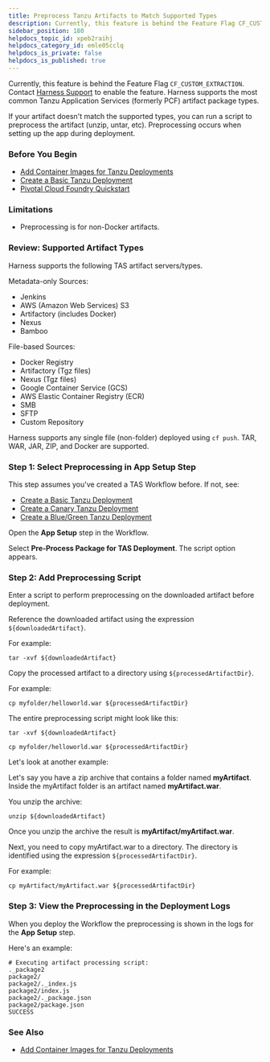```yaml
---
title: Preprocess Tanzu Artifacts to Match Supported Types
description: Currently, this feature is behind the Feature Flag CF_CUSTOM_EXTRACTION. Contact Harness Support to enable the feature.. Harness supports the most common Tanzu Application Services (formerly PCF) art…
sidebar_position: 180 
helpdocs_topic_id: xpeb2raihj
helpdocs_category_id: emle05cclq
helpdocs_is_private: false
helpdocs_is_published: true
---
```


Currently, this feature is behind the Feature Flag `CF_CUSTOM_EXTRACTION`. Contact [Harness Support](mailto:support@harness.io) to enable the feature. Harness supports the most common Tanzu Application Services (formerly PCF) artifact package types.

If your artifact doesn't match the supported types, you can run a script to preprocess the artifact (unzip, untar, etc). Preprocessing occurs when setting up the app during deployment.

### Before You Begin

* [Add Container Images for Tanzu Deployments](add-container-images-for-pcf-deployments.md)
* [Create a Basic Tanzu Deployment](create-a-basic-pcf-deployment.md)
* [Pivotal Cloud Foundry Quickstart](../../first-gen-quickstarts/pivotal-cloud-foundry-quickstart.md)

### Limitations

* Preprocessing is for non-Docker artifacts.

### Review: Supported Artifact Types

Harness supports the following TAS artifact servers/types.

Metadata-only Sources:

* Jenkins
* AWS (Amazon Web Services) S3
* Artifactory (includes Docker)
* Nexus
* Bamboo

File-based Sources:

* Docker Registry
* Artifactory (Tgz files)
* Nexus (Tgz files)
* Google Container Service (GCS)
* AWS Elastic Container Registry (ECR)
* SMB
* SFTP
* Custom Repository

Harness supports any single file (non-folder) deployed using `cf push`. TAR, WAR, JAR, ZIP, and Docker are supported.

### Step 1: Select Preprocessing in App Setup Step

This step assumes you've created a TAS Workflow before. If not, see:

* [Create a Basic Tanzu Deployment](create-a-basic-pcf-deployment.md)
* [Create a Canary Tanzu Deployment](create-a-canary-pcf-deployment.md)
* [Create a Blue/Green Tanzu Deployment](create-a-blue-green-pcf-deployment.md)

Open the **App Setup** step in the Workflow.

Select **Pre-Process Package for TAS Deployment**. The script option appears.

### Step 2: Add Preprocessing Script

Enter a script to perform preprocessing on the downloaded artifact before deployment.

Reference the downloaded artifact using the expression `${downloadedArtifact}`.

For example:


```
tar -xvf ${downloadedArtifact}
```
Copy the processed artifact to a directory using `${processedArtifactDir}`.

For example:


```
cp myfolder/helloworld.war ${processedArtifactDir}
```
The entire preprocessing script might look like this:


```
tar -xvf ${downloadedArtifact}  
  
cp myfolder/helloworld.war ${processedArtifactDir}
```
Let's look at another example:

Let's say you have a zip archive that contains a folder named **myArtifact**. Inside the myArtifact folder is an artifact named **myArtifact.war**.

You unzip the archive:


```
unzip ${downloadedArtifact}
```
Once you unzip the archive the result is **myArtifact/myArtifact.war**.

Next, you need to copy myArtifact.war to a directory. The directory is identified using the expression `${processedArtifactDir}`.

For example:


```
cp myArtifact/myArtifact.war ${processedArtifactDir}
```
### Step 3: View the Preprocessing in the Deployment Logs

When you deploy the Workflow the preprocessing is shown in the logs for the **App Setup** step.

Here's an example:


```
# Executing artifact processing script:   
._package2  
package2/  
package2/._index.js  
package2/index.js  
package2/._package.json  
package2/package.json  
SUCCESS
```
### See Also

* [Add Container Images for Tanzu Deployments](add-container-images-for-pcf-deployments.md)

